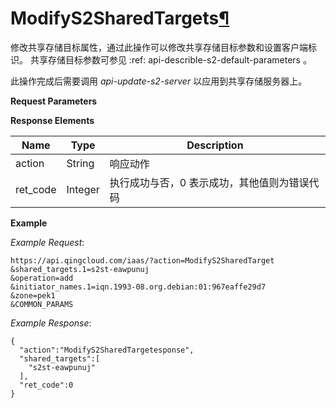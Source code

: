 ---
---

# ModifyS2SharedTargets[¶](#modifys2sharedtargets "永久链接至标题")

修改共享存储目标属性，通过此操作可以修改共享存储目标参数和设置客户端标识。 共享存储目标参数可参见 :ref: api-describle-s2-default-parameters 。

此操作完成后需要调用 _api-update-s2-server_ 以应用到共享存储服务器上。

**Request Parameters**

**Response Elements**

| Name | Type | Description |
| --- | --- | --- |
| action | String | 响应动作 |
| ret_code | Integer | 执行成功与否，0 表示成功，其他值则为错误代码 |

**Example**

_Example Request_:

```
https://api.qingcloud.com/iaas/?action=ModifyS2SharedTarget
&shared_targets.1=s2st-eawpunuj
&operation=add
&initiator_names.1=iqn.1993-08.org.debian:01:967eaffe29d7
&zone=pek1
&COMMON_PARAMS
```

_Example Response_:

```
{
  "action":"ModifyS2SharedTargetesponse",
  "shared_targets":[
    "s2st-eawpunuj"
  ],
  "ret_code":0
}
```
